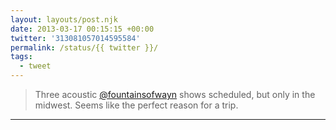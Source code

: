```yaml
---
layout: layouts/post.njk
date: 2013-03-17 00:15:15 +00:00
twitter: '313081057014595584'
permalink: /status/{{ twitter }}/
tags: 
  - tweet
---
```


> Three acoustic [@fountainsofwayn](https://twitter.com/fountainsofwayn) shows scheduled, but only in the midwest. Seems like the perfect reason for a trip.

---
